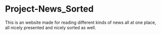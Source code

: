 # Project-News_Sorted
This is an website made for reading different kinds of news all at one place, all nicely presented and nicely sorted as well.
